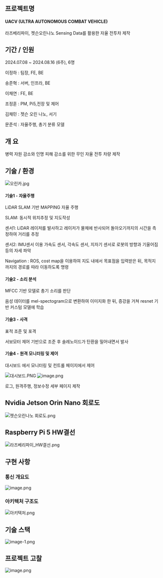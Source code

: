 ## 프로젝트명

#### UACV (ULTRA AUTONOMOUS COMBAT VEHICLE)

라즈베리파이, 젯슨오린나노 Sensing Data를 활용한 자율 전투차 제작

## 기간 / 인원

2024.07.08 ~ 2024.08.16 (6주),  6명

이정하 : 팀장, FE, BE

송준혁 : 서버, 인프라, BE

이채연 : FE, BE

조정훈 : PM, Pi5,전장 및 제어

김채민 : 젯슨 오린 나노, 서기

문준석 : 자율주행, 총기 분류 모델

## 개       요

병력 자원 감소와 인명 피해 감소를 위한 무인 자율 전투 차량 제작

## 기술 / 환경

![오린카.jpg](./assets/오린카.jpg)

#### 기술1 - 자율주행
LiDAR SLAM 기반 MAPPING 자율 주행

SLAM: 동시적 위치추정 및 지도작성

센서1: LiDAR 
레이저를 발사하고 레이저가 물체에 반사되어 돌아오기까지의 시간을 측정하여 거리를 추정

센서2: IMU센서 이용
가속도 센서, 각속도 센서, 지자기 센서로 로봇의 방향과 기울어짐 등의 자세 파악

Navigation : ROS, cost map을 이용하여 지도 내에서 목표점을 입력받은 뒤, 목적지까지의 경로를 따라 이동하도록 명령

#### 기술2 - 소리 분석
MFCC 기반 모델로 총기 소리를 판단

음성 데이터를 mel-spectogram으로 변환하여 이미지화 한 뒤, 증강을 거쳐 resnet 기반 커스텀 모델에 학습

#### 기술3 - 사격
표적 조준 및 포격

서보모터 제어 기반으로 조준 후 솔레노이드가 탄환을 밀어내면서 발사

#### 기술4 - 원격 모니터링 및 제어
대시보드 에서 모니터링 및 컨트롤 페이지에서 제어

![대시보드.PNG](./대시보드.PNG) ![image.png](./image.png)

로그, 원격주행, 정보수정 세부 페이지 제작

## Nvidia Jetson Orin Nano 회로도
![젯슨오린나노 회로도.png](./assets/젯슨오린나노_회로도.png)

## Raspberry Pi 5 HW결선
![라즈베리파이_HW결선.png](./assets/라즈베리파이_HW결선.png)

## 구현   사항
### 통신 개요도
![image.png](./assets/image.png)
### 아키텍처 구조도
![아키텍처.png](./assets/C102_Infra_white.png)

## 기술   스택

![image-1.png](./assets/image-1.png)

## 프로젝트 고찰
![image.png](./image.png)
